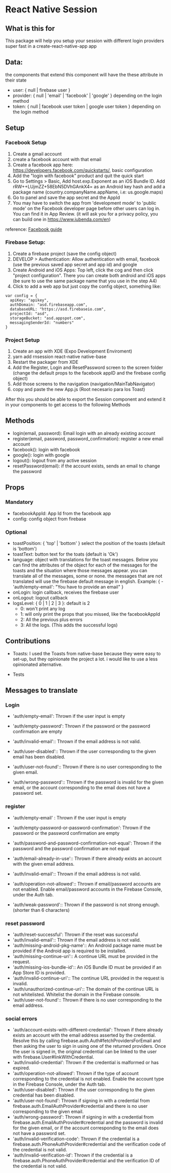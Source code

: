 # React Native Session

## What is this for

This package will help you setup your session with different login providers super fast in a create-react-native-app app

## Data:

the components that extend this component will have the these attribute in their state

- user: { null | firebase user }
- provider: { null | 'email' | 'facebook' | 'google' } depending on the login method
- token: { null | facebook user token | google user token } depending on the login method

## Setup

### Facebook Setup

1. Create a gmail account
2. create a facebook account with that email
3. Create a facebook app here: https://developers.facebook.com/quickstarts/, basic configuration
3. Add the "login with facebook" product and quit the quick start
4. Go to Settings > Basic, Add host.exp.Exponent as an iOS Bundle ID. Add rRW++LUjmZZ+58EbN5DVhGAnkX4= as an Android key hash and add a package name (country.companyName.appName, i.e: us.google.maps)
5. Go to panel and save the app secret and the AppId
6. You may have to switch the app from 'development mode' to 'public mode' on the Facebook developer page before other users can log in. You can find it in App Review. (it will ask you for a privacy policy, you can build one in https://www.iubenda.com/en)

reference: [Facebook guide](https://github.com/expo/expo-docs/blob/master/versions/v24.0.0/sdk/facebook.md)

### Firebase Setup:

1. Create a firebase project (save the config object)
2. DEVELOP > Authentication: Allow authentication with email, facebook (use the previous saved app secret and app id) and google
3. Create Android and iOS Apps: Top left, click the cog and then click "project configuration". There you can create both android and iOS apps (be sure to use the same package name that you use in the step A4)
4. Click to add a web app but just copy the config object, something like:

````
var config = {
  apiKey: "apikey",
  authDomain: "asd.firebaseapp.com",
  databaseURL: "https://asd.firebaseio.com",
  projectId: "asd",
  storageBucket: "asd.appspot.com",
  messagingSenderId: "numbers"
}
````

### Project Setup

1. Create an app with XDE (Expo Development Enviroment)
2. yarn add rnsession react-native native-base
3. Restart the packager from XDE
4. Add the Register, Login and ResetPassword screen to the screen folder (change the default props to the facebook appID and the firebase config object)
5. Add those screens to the navigation (navigation/MainTabNavigator)
6. copy and paste the new App.js (Root necesario para los Toast)

After this you should be able to export the Session component and extend it in your components to get access to the following Methods

## Methods

- login(email, password): Email login with an already existing account
- register(email, password, password_confirmation): register a new email account
- facebook(): login with facebook
- google(): login with google
- logout(): logout from any active session
- resetPassword(email): if the account exists, sends an email to change the password

## Props

### Mandatory

- facebookAppId: App Id from the facebook app
- config: config object from firebase

### Optional

- toastPosition: { 'top' | 'bottom' } select the position of the toasts (default is 'bottom')
- toastText: button text for the toats (default is 'Ok')
- language: object with translations for the toast messages. Below you can find the attributes of the object for each of the messages for the toasts and the situation where those messages appear. you can translate all of the messages, some or none. the messages that are not translated will use the firebase default message in english. Example: { - 'auth/empty-email': "You have to provide an email" }
- onLogin: login callback, receives the firebase user
- onLogout: logout callback
- logsLevel: { 0 | 1 | 2 | 3 }: default is 2
  - 0: won't print any log
  - 1: will only print the props that you missed, like the facebookAppId
  - 2: All the previous plus errors
  - 3: All the logs. (This adds the successful logs) 

## Contributions

- Toasts: I used the Toasts from native-base because they were easy to set-up, but they opinionate the project a lot. i would like to use a less opinionated alternative.

- Tests


## Messages to translate

### Login

- 'auth/empty-email': Thrown if the user input is empty
- 'auth/empty-password': Thrown if the password or the password confirmation are empty

- 'auth/invalid-email':: Thrown if the email address is not valid.
- 'auth/user-disabled':: Thrown if the user corresponding to the given email has been disabled.
- 'auth/user-not-found':: Thrown if there is no user corresponding to the given email.
- 'auth/wrong-password':: Thrown if the password is invalid for the given email, or the account corresponding to the email does not have a password set.

### register

- 'auth/empty-email'  : Thrown if the user input is empty
- 'auth/empty-password-or-password-confirmation': Thrown if the password or the password confirmation are empty
- 'auth/password-and-password-confirmation-not-equal': Thrown if the password and the password confirmation are not equal

- 'auth/email-already-in-use':: Thrown if there already exists an account with the given email address.          
- 'auth/invalid-email':: Thrown if the email address is not valid.          
- 'auth/operation-not-allowed':: Thrown if email/password accounts are not enabled. Enable email/password accounts in the Firebase Console, under the Auth tab.          
- 'auth/weak-password':: Thrown if the password is not strong enough.  (shorter than 6 characters)        

### reset password

- 'auth/reset-successful': Thrown if the reset was successful
- 'auth/invalid-email':: Thrown if the email address is not valid.          
- 'auth/missing-android-pkg-name':: An Android package name must be provided if the Android app is required to be installed.          
- 'auth/missing-continue-uri':: A continue URL must be provided in the request.          
- 'auth/missing-ios-bundle-id':: An iOS Bundle ID must be provided if an App Store ID is provided.          
- 'auth/invalid-continue-uri':: The continue URL provided in the request is invalid.          
- 'auth/unauthorized-continue-uri':: The domain of the continue URL is not whitelisted. Whitelist the domain in the Firebase console.          
- 'auth/user-not-found':: Thrown if there is no user corresponding to the email address.          

### social errors

- 'auth/account-exists-with-different-credential': Thrown if there already exists an account with the email address asserted by the credential. Resolve this by calling firebase.auth.Auth#fetchProvidersForEmail and then asking the user to sign in using one of the returned providers. Once the user is signed in, the original credential can be linked to the user with firebase.User#linkWithCredential.
- 'auth/invalid-credential': Thrown if the credential is malformed or has expired.
- 'auth/operation-not-allowed': Thrown if the type of account corresponding to the credential is not enabled. Enable the account type in the Firebase Console, under the Auth tab.
- 'auth/user-disabled': Thrown if the user corresponding to the given credential has been disabled.
- 'auth/user-not-found': Thrown if signing in with a credential from firebase.auth.EmailAuthProvider#credential and there is no user corresponding to the given email.
- 'auth/wrong-password': Thrown if signing in with a credential from firebase.auth.EmailAuthProvider#credential and the password is invalid for the given email, or if the account corresponding to the email does not have a password set.
- 'auth/invalid-verification-code': Thrown if the credential is a firebase.auth.PhoneAuthProvider#credential and the verification code of the credential is not valid.
- 'auth/invalid-verification-id': Thrown if the credential is a firebase.auth.PhoneAuthProvider#credential and the verification ID of the credential is not valid.
          
